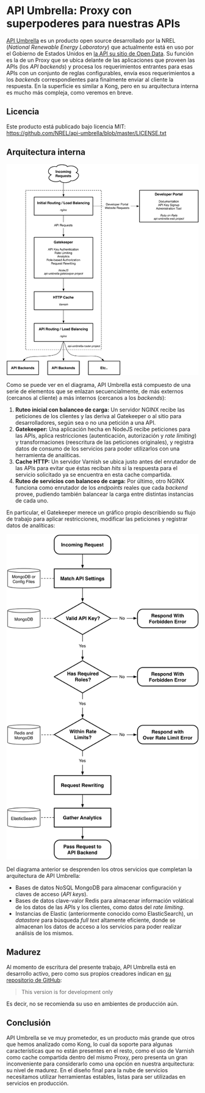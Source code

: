 # API Umbrella: Proxy con superpoderes para nuestras APIs

[API Umbrella](http://apiumbrella.io) es un producto open source desarrollado por la NREL (*National Renewable Energy Laboratory*) que actualmente está en uso por el Gobierno de Estados Unidos en [la API su sitio de Open Data](http://api.data.gov). Su función es la de un Proxy que se ubica delante de las aplicaciones que proveen las APIs (los *API backends*) y procesa los requerimientos entrantes para esas APIs con un conjunto de reglas configurables, envía esos requerimientos a los *backends* correspondientes para finalmente enviar al cliente la respuesta. En la superficie es similar a Kong, pero en su arquitectura interna es mucho más compleja, como veremos en breve.

## Licencia

Este producto está publicado bajo licencia MIT: https://github.com/NREL/api-umbrella/blob/master/LICENSE.txt

## Arquitectura interna

![Arquitectura de API Umbrella](arquitectura.png)

Como se puede ver en el diagrama, API Umbrella está compuesto de una serie de elementos que se enlazan secuencialmente, de más externos (cercanos al cliente) a más internos (cercanos a los *backends*):

1. **Ruteo inicial con balanceo de carga:** Un servidor NGINX recibe las peticiones de los clientes y las deriva al Gatekeeper o al sitio para desarrolladores, según sea o no una petición a una API.
2. **Gatekeeper:** Una aplicación hecha en NodeJS recibe peticiones para las APIs, aplica restricciones (autenticación, autorización y *rate limiting*) y transformaciones (reescritura de las peticiones originales), y registra datos de consumo de los servicios para poder utilizarlos con una herramienta de analíticas.
3. **Cache HTTP:** Un servidor Varnish se ubica justo antes del enrutador de las APIs para evitar que éstas reciban *hits* si la respuesta para el servicio solicitado ya se encuentra en esta cache compartida.
4. **Ruteo de servicios con balanceo de carga:** Por último, otro NGINX funciona como enrutador de los *endpoints* reales que cada *backend* provee, pudiendo también balancear la carga entre distintas instancias de cada uno.

En particular, el Gatekeeper merece un gráfico propio describiendo su flujo de trabajo para aplicar restricciones, modificar las peticiones y registrar datos de analíticas:

![Flujo de trabajo del Gatekeeper de API Umbrella](gatekeeper.png)

Del diagrama anterior se desprenden los otros servicios que completan la arquitectura de API Umbrella:

* Bases de datos NoSQL MongoDB para almacenar configuración y claves de acceso (*API keys*).
* Bases de datos clave-valor Redis para almacenar información volátical de los datos de las APIs y los clientes, como datos del *rate limiting*.
* Instancias de Elastic (anteriormente conocido como ElasticSearch), un *datastore* para búsqueda *full text* altamente eficiente, donde se almacenan los datos de acceso a los servicios para poder realizar análisis de los mismos.

## Madurez

Al momento de escritura del presente trabajo, API Umbrella está en desarrollo activo, pero como sus propios creadores indican en [su repositorio de GitHub](https://github.com/NREL/api-umbrella):

> This version is for development only

Es decir, no se recomienda su uso en ambientes de producción aún.

## Conclusión

API Umbrella se ve muy prometedor, es un producto más grande que otros que hemos analizado como Kong, lo cual da soporte para algunas características que no están presentes en el resto, como el uso de Varnish como cache compartida dentro del mismo Proxy, pero presenta un gran inconveniente para considerarlo como una opción en nuestra arquitectura: su nivel de madurez. En el diseño final para la nube de servicios necesitamos utilizar herramientas estables, listas para ser utilizadas en servicios en producción.
